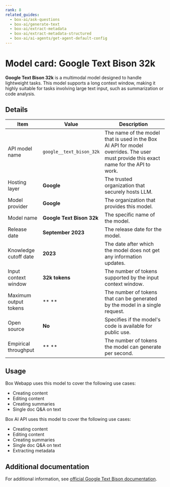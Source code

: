 ```yaml
---
rank: 8
related_guides:
  - box-ai/ask-questions
  - box-ai/generate-text
  - box-ai/extract-metadata
  - box-ai/extract-metadata-structured
  - box-ai/ai-agents/get-agent-default-config
---
```


# Model card: Google Text Bison 32k

**Google Text Bison 32k** is a multimodal model designed to handle lightweight tasks. This model supports a long context window, making it highly suitable for tasks involving large text input, such as summarization or code analysis. 

## Details

| Item  | Value | Description |
|-----------|----------|----------|
|API model name|`google__text_bison_32k`| The name of the model that is used in the Box AI API for model overrides. The user must provide this exact name for the API to work. |
|Hosting layer| **Google** | The trusted organization that securely hosts LLM. |
|Model provider|**Google**| The organization that provides this model. |
|Model name|**Google Text Bison 32k**| The specific name of the model. | 
|Release date|**September 2023** | The release date for the model.|
|Knowledge cutoff date| **2023**| The date after which the model does not get any information updates. |
|Input context window |**32k tokens**| The number of tokens supported by the input context window.| 
|Maximum output tokens |** ** |The number of tokens that can be generated by the model in a single request.| 
|Open source | **No** | Specifies if the model's code is available for public use.
|Empirical throughput| ** ** | The number of tokens the model can generate per second.|

## Usage

Box Webapp uses this model to cover the following use cases:

* Creating content
* Editing content
* Creating summaries
* Single doc Q&A on text

Box AI API uses this model to cover the following use cases:

* Creating content
* Editing content
* Creating summaries
* Single doc Q&A on text
* Extracting metadata

## Additional documentation

For additional information, see [official Google Text Bison documentation][vertex-text-models].

[vertex-text-models]: https://cloud.google.com/vertex-ai/generative-ai/docs/model-reference/text